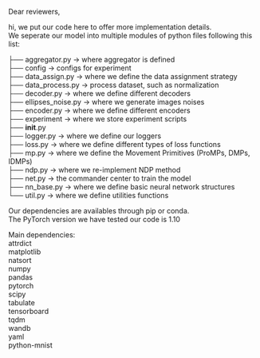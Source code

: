Dear reviewers,

hi, we put our code here to offer more implementation details.  
We seperate our model into multiple modules of python files following this list:


├── aggregator.py     -> where aggregator is defined<br/>
├── config            -> configs for experiment<br/>
├── data_assign.py    -> where we define the data assignment strategy<br/>
├── data_process.py   -> process dataset, such as normalization <br/>
├── decoder.py        -> where we define different decoders<br/>
├── ellipses_noise.py -> where we generate images noises<br/>
├── encoder.py        -> where we define different encoders<br/>
├── experiment        -> where we store experiment scripts<br/>
├── __init__.py<br/>
├── logger.py         -> where we define our loggers<br/>
├── loss.py           -> where we define different types of loss functions<br/>
├── mp.py             -> where we define the Movement Primitives (ProMPs, DMPs, IDMPs)<br/>
├── ndp.py            -> where we re-implement NDP method<br/>
├── net.py            -> the commander center to train the model<br/>
├── nn_base.py        -> where we define basic neural network structures<br/>
└── util.py           -> where we define utilities functions<br/>


Our dependencies are availables through pip or conda.<br/>
The PyTorch version we have tested our code is 1.10<br/>

Main dependencies:<br/>
attrdict<br/>
matplotlib <br/>
natsort <br/>
numpy <br/>
pandas<br/>
pytorch<br/>
scipy <br/>
tabulate<br/>
tensorboard <br/>
tqdm <br/>
wandb<br/>
yaml<br/>
python-mnist<br/>
